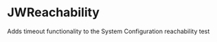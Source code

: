 JWReachability
==============

Adds timeout functionality to the System Configuration reachability test

